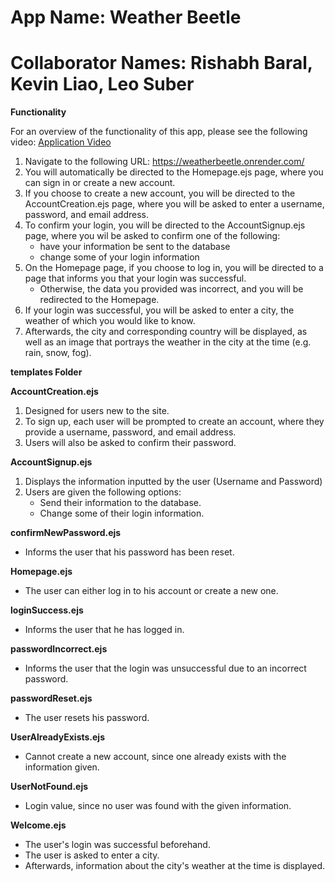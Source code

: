 # App Name: Weather Beetle
# Collaborator Names: Rishabh Baral, Kevin Liao, Leo Suber

**Functionality**

For an overview of the functionality of this app, please see the following video: [Application Video](https://www.youtube.com/watch?v=VXZM6pHeZJA)
1. Navigate to the following URL: https://weatherbeetle.onrender.com/
2. You will automatically be directed to the Homepage.ejs page, where you can sign in or create a new account.
3. If you choose to create a new account, you will be directed to the AccountCreation.ejs page, where you will be asked to enter a username, password, and email address.
4. To confirm your login, you will be directed to the AccountSignup.ejs page, where you wil be asked to confirm one of the following:
    - have your information be sent to the database
    - change some of your login information
5. On the Homepage page, if you choose to log in, you will be directed to a page that informs you that your login was successful.
    - Otherwise, the data you provided was incorrect, and you will be redirected to the Homepage.
6. If your login was successful, you will be asked to enter a city, the weather of which you would like to know.
7. Afterwards, the city and corresponding country will be displayed, as well as an image that portrays the weather in the city at the time (e.g. rain, snow, fog).

**templates Folder**

**AccountCreation.ejs**
1. Designed for users new to the site.
2. To sign up, each user will be prompted to create an account, where they provide a username, password, and email address.
3. Users will also be asked to confirm their password.

**AccountSignup.ejs**
1. Displays the information inputted by the user (Username and Password)
2. Users are given the following options:
    - Send their information to the database.
    - Change some of their login information.

**confirmNewPassword.ejs**
- Informs the user that his password has been reset.

**Homepage.ejs**
- The user can either log in to his account or create a new one.

**loginSuccess.ejs**
- Informs the user that he has logged in.

**passwordIncorrect.ejs**
- Informs the user that the login was unsuccessful due to an incorrect password.

**passwordReset.ejs**
- The user resets his password.

**UserAlreadyExists.ejs**
- Cannot create a new account, since one already exists with the information given.

**UserNotFound.ejs**
- Login value, since no user was found with the given information.

**Welcome.ejs**
- The user's login was successful beforehand.
- The user is asked to enter a city.
- Afterwards, information about the city's weather at the time is displayed.
